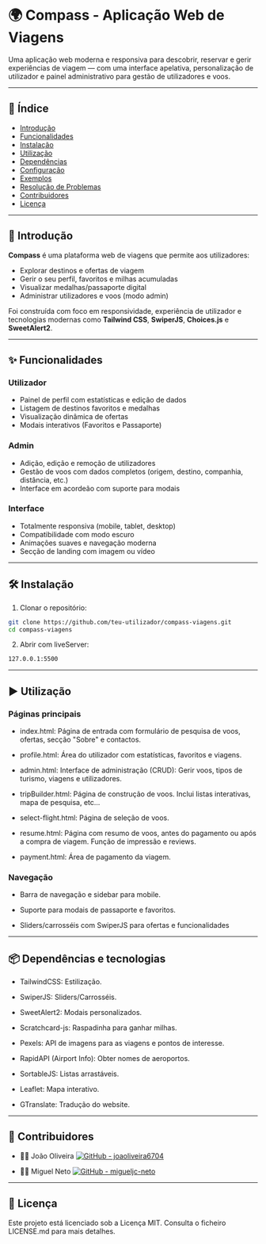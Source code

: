 # 🌍 Compass - Aplicação Web de Viagens

Uma aplicação web moderna e responsiva para descobrir, reservar e gerir experiências de viagem — com uma interface apelativa, personalização de utilizador e painel administrativo para gestão de utilizadores e voos.

---

## 📖 Índice

- [Introdução](#introdução)
- [Funcionalidades](#funcionalidades)
- [Instalação](#instalação)
- [Utilização](#utilização)
- [Dependências](#dependências)
- [Configuração](#configuração)
- [Exemplos](#exemplos)
- [Resolução de Problemas](#resolução-de-problemas)
- [Contribuidores](#contribuidores)
- [Licença](#licença)

---

## 🧭 Introdução

**Compass** é uma plataforma web de viagens que permite aos utilizadores:

- Explorar destinos e ofertas de viagem
- Gerir o seu perfil, favoritos e milhas acumuladas
- Visualizar medalhas/passaporte digital
- Administrar utilizadores e voos (modo admin)

Foi construída com foco em responsividade, experiência de utilizador e tecnologias modernas como **Tailwind CSS**, **SwiperJS**, **Choices.js** e **SweetAlert2**.

---

## ✨ Funcionalidades

### Utilizador

- Painel de perfil com estatísticas e edição de dados
- Listagem de destinos favoritos e medalhas
- Visualização dinâmica de ofertas
- Modais interativos (Favoritos e Passaporte)

### Admin

- Adição, edição e remoção de utilizadores
- Gestão de voos com dados completos (origem, destino, companhia, distância, etc.)
- Interface em acordeão com suporte para modais

### Interface

- Totalmente responsiva (mobile, tablet, desktop)
- Compatibilidade com modo escuro
- Animações suaves e navegação moderna
- Secção de landing com imagem ou vídeo

---

## 🛠 Instalação

1. Clonar o repositório:

```bash
git clone https://github.com/teu-utilizador/compass-viagens.git
cd compass-viagens
```

2. Abrir com liveServer:

```bash
127.0.0.1:5500
```

---

## ▶️ Utilização

### Páginas principais

- index.html: Página de entrada com formulário de pesquisa de voos, ofertas, secção "Sobre" e contactos.

- profile.html: Área do utilizador com estatísticas, favoritos e viagens.

- admin.html: Interface de administração (CRUD): Gerir voos, tipos de turismo, viagens e utilizadores.

- tripBuilder.html: Página de construção de voos. Inclui listas interativas, mapa de pesquisa, etc...

- select-flight.html: Página de seleção de voos.

- resume.html: Página com resumo de voos, antes do pagamento ou após a compra de viagem. Função de impressão e reviews.

- payment.html: Área de pagamento da viagem.

### Navegação

- Barra de navegação e sidebar para mobile.

- Suporte para modais de passaporte e favoritos.

- Sliders/carrosséis com SwiperJS para ofertas e funcionalidades

---

## 📦 Dependências e tecnologias

- TailwindCSS: Estilização.

- SwiperJS: Sliders/Carrosséis.

- SweetAlert2: Modais personalizados.

- Scratchcard-js: Raspadinha para ganhar milhas.

- Pexels: API de imagens para as viagens e pontos de interesse.

- RapidAPI (Airport Info): Obter nomes de aeroportos.

- SortableJS: Listas arrastáveis.

- Leaflet: Mapa interativo.

- GTranslate: Tradução do website.

---

## 👥 Contribuidores

- 🧑‍💻 João Oliveira [![GitHub - joaoliveira6704](https://img.shields.io/badge/GitHub-joaoliveira6704-181717?style=flat&logo=github&logoColor=white)](https://github.com/joaoliveira6704)

- 🧑‍💻 Miguel Neto [![GitHub - migueljc-neto](https://img.shields.io/badge/GitHub-migueljc--neto-181717?style=flat&logo=github&logoColor=white)](https://github.com/migueljc-neto)

---

## 📄 Licença

Este projeto está licenciado sob a Licença MIT. Consulta o ficheiro LICENSE.md para mais detalhes.
